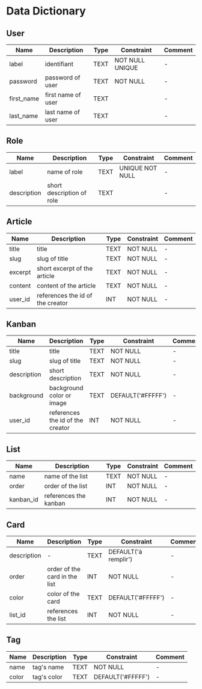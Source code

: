 # Data Dictionary

## User

|Name|Description|Type|Constraint|Comment|
|-|-|-|-|-|
|label|identifiant|TEXT|NOT NULL UNIQUE|-|
|password|password of user|TEXT|NOT NULL|-|
|first_name|first name of user|TEXT||-|
|last_name|last name of user|TEXT||-|

## Role

|Name|Description|Type|Constraint|Comment|
|-|-|-|-|-|
| label |name of role|TEXT|UNIQUE NOT NULL|-|
|description|short description of role|TEXT||-|

## Article

|Name|Description|Type|Constraint|Comment|
|-|-|-|-|-|
|title|title|TEXT|NOT NULL|-|
|slug|slug of title|TEXT|NOT NULL|-|
|excerpt|short excerpt of the article|TEXT|NOT NULL|-|
|content|content of the article|TEXT|NOT NULL|-|
|user_id|references the id of the creator|INT| NOT NULL|-|

## Kanban

|Name|Description|Type|Constraint|Comment|
|-|-|-|-|-|
|title|title|TEXT|NOT NULL|-|
|slug|slug of title|TEXT|NOT NULL|-|
|description|short description|TEXT|NOT NULL|-|
|background|background color or image | TEXT|DEFAULT('#FFFFF')|-|
|user_id|references the id of the creator|INT| NOT NULL|-|

## List

|Name|Description|Type|Constraint|Comment|
|-|-|-|-|-|
|name|name of the list|TEXT|NOT NULL|-|
|order|order of the list|INT|NOT NULL|-|
|kanban_id|references the kanban|INT|NOT NULL|-|


## Card

|Name|Description|Type|Constraint|Comment|
|-|-|-|-|-|
|description|-|TEXT|DEFAULT('à remplir')|-|
|order|order of the card in the list|INT|NOT NULL|-|
|color| color of the card|TEXT|DEFAULT('#FFFFF')|-|
|list_id|references the list|INT|NOT NULL|-|

## Tag

|Name|Description|Type|Constraint|Comment|
|-|-|-|-|-|
|name|tag's name|TEXT|NOT NULL|-|
|color|tag's color|TEXT|DEFAULT('#FFFFF')|-|
